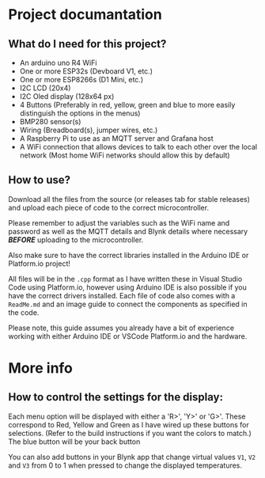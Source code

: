 # Project documantation

## What do I need for this project?
- An arduino uno R4 WiFi
- One or more ESP32s (Devboard V1, etc.)
- One or more ESP8266s (D1 Mini, etc.)
- I2C LCD (20x4)
- I2C Oled display (128x64 px)
- 4 Buttons (Preferably in red, yellow, green and blue to more easily distinguish the options in the menus)
- BMP280 sensor(s)
- Wiring (Breadboard(s), jumper wires, etc.)
- A Raspberry Pi to use as an MQTT server and Grafana host
- A WiFi connection that allows devices to talk to each other over the local network (Most home WiFi networks should allow this by default)

## How to use?
Download all the files from the source (or releases tab for stable releases) and upload each piece of code to the correct microcontroller.

Please remember to adjust the variables such as the WiFi name and password as well as the MQTT details and Blynk details where necessary ***BEFORE*** uploading to the microcontroller.

Also make sure to have the correct libraries installed in the Arduino IDE or Platform.io project!

All files will be in the `.cpp` format as I have written these in Visual Studio Code using Platform.io, however using Arduino IDE is also possible if you have the correct drivers installed. Each file of code also comes with a `ReadMe.md` and an image guide to connect the components as specified in the code.

Please note, this guide assumes you already have a bit of experience working with either Arduino IDE or VSCode Platform.io and the hardware.

# More info

## How to control the settings for the display:
Each menu option will be displayed with either a 'R>', 'Y>' or 'G>'. These correspond to Red, Yellow and Green as I have wired up these buttons for selections. (Refer to the build instructions if you want the colors to match.)
The blue button will be your back button

You can also add buttons in your Blynk app that change virtual values `V1`, `V2` and `V3` from 0 to 1 when pressed to change the displayed temperatures.


